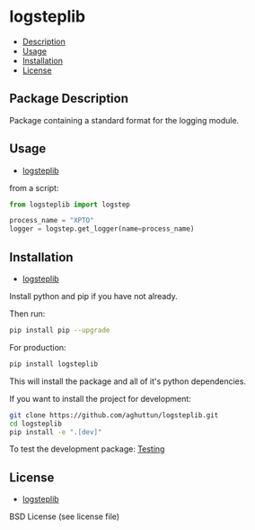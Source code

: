 # logsteplib

* [Description](#package-description)
* [Usage](#usage)
* [Installation](#installation)
* [License](#license)

## Package Description

Package containing a standard format for the logging module.

## Usage

* [logsteplib](#logsteplib)

from a script:

```python
from logsteplib import logstep

process_name = "XPTO"
logger = logstep.get_logger(name=process_name)
```

## Installation

* [logsteplib](#logsteplib)

Install python and pip if you have not already.

Then run:

```bash
pip install pip --upgrade
```

For production:

```bash
pip install logsteplib
```

This will install the package and all of it's python dependencies.

If you want to install the project for development:

```bash
git clone https://github.com/aghuttun/logsteplib.git
cd logsteplib
pip install -e ".[dev]"
```

To test the development package: [Testing](#testing)

## License

* [logsteplib](#logsteplib)

BSD License (see license file)
